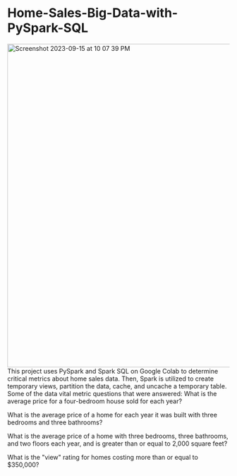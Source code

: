 # Home-Sales-Big-Data-with-PySpark-SQL
<img width="733" alt="Screenshot 2023-09-15 at 10 07 39 PM" src="https://github.com/maria-alsayed/Home_Sales/assets/130250635/69b9dcb8-d3e4-466f-88bc-2fc1b503f00c">
This project uses PySpark and Spark SQL on Google Colab to determine critical metrics about home sales data. Then, Spark is utilized to create temporary views, partition the data, cache, and uncache a temporary table. Some of the data vital metric questions that were answered:
What is the average price for a four-bedroom house sold for each year?

What is the average price of a home for each year it was built with three bedrooms and three bathrooms?

What is the average price of a home with three bedrooms, three bathrooms, and two floors each year, and is greater than or equal to 2,000 square feet?

What is the "view" rating for homes costing more than or equal to $350,000?
